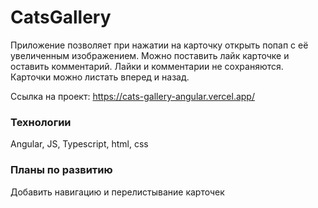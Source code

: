 # CatsGallery

Приложение позволяет при нажатии на карточку открыть попап с её увеличенным изображением. Можно поставить лайк карточке и оставить комментарий. Лайки и комментарии не сохраняются. Карточки можно листать вперед и назад.

Ссылка на проект: https://cats-gallery-angular.vercel.app/

### Технологии
Angular, JS, Typescript, html, css

###  Планы по развитию
Добавить навигацию и перелистывание карточек
